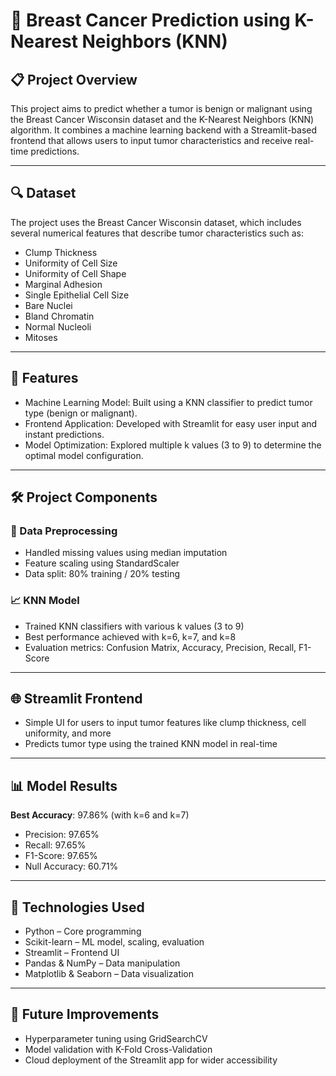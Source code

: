 # 🧠 Breast Cancer Prediction using K-Nearest Neighbors (KNN)

## 📋 Project Overview
This project aims to predict whether a tumor is benign or malignant using the Breast Cancer Wisconsin dataset and the K-Nearest Neighbors (KNN) algorithm. It combines a machine learning backend with a Streamlit-based frontend that allows users to input tumor characteristics and receive real-time predictions.

---

## 🔍 Dataset
The project uses the Breast Cancer Wisconsin dataset, which includes several numerical features that describe tumor characteristics such as:
- Clump Thickness
- Uniformity of Cell Size
- Uniformity of Cell Shape
- Marginal Adhesion
- Single Epithelial Cell Size
- Bare Nuclei
- Bland Chromatin
- Normal Nucleoli
- Mitoses

---

## 🚀 Features
- Machine Learning Model: Built using a KNN classifier to predict tumor type (benign or malignant).
- Frontend Application: Developed with Streamlit for easy user input and instant predictions.
- Model Optimization: Explored multiple k values (3 to 9) to determine the optimal model configuration.

---

## 🛠️ Project Components

### 🔧 Data Preprocessing
- Handled missing values using median imputation
- Feature scaling using StandardScaler
- Data split: 80% training / 20% testing

### 📈 KNN Model
- Trained KNN classifiers with various k values (3 to 9)
- Best performance achieved with k=6, k=7, and k=8
- Evaluation metrics: Confusion Matrix, Accuracy, Precision, Recall, F1-Score

---

## 🌐 Streamlit Frontend
- Simple UI for users to input tumor features like clump thickness, cell uniformity, and more
- Predicts tumor type using the trained KNN model in real-time

---

## 📊 Model Results

**Best Accuracy**: 97.86% (with k=6 and k=7)

- Precision: 97.65%
- Recall: 97.65%
- F1-Score: 97.65%
- Null Accuracy: 60.71%

---

## 🤖 Technologies Used
- Python – Core programming
- Scikit-learn – ML model, scaling, evaluation
- Streamlit – Frontend UI
- Pandas & NumPy – Data manipulation
- Matplotlib & Seaborn – Data visualization

---

## 📌 Future Improvements
- Hyperparameter tuning using GridSearchCV
- Model validation with K-Fold Cross-Validation
- Cloud deployment of the Streamlit app for wider accessibility
